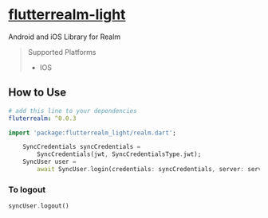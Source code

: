 # [flutterrealm-light](https://pub.dartlang.org/packages/flutterrealm_light)

Android and iOS Library for Realm

> Supported Platforms
>
> - IOS

## How to Use

```yaml
# add this line to your dependencies
fluterrealm: ^0.0.3
```

```dart
import 'package:flutterrealm_light/realm.dart';
```

```dart
    SyncCredentials syncCredentials =
        SyncCredentials(jwt, SyncCredentialsType.jwt);
    SyncUser user =
        await SyncUser.login(credentials: syncCredentials, server: server);
```

### To logout

```dart
syncUser.logout()
```